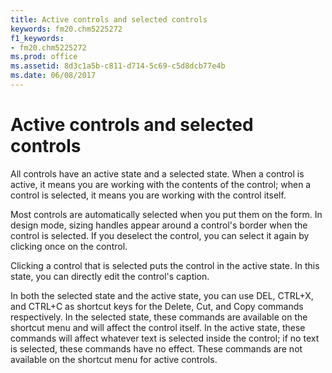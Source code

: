 ```yaml
---
title: Active controls and selected controls
keywords: fm20.chm5225272
f1_keywords:
- fm20.chm5225272
ms.prod: office
ms.assetid: 8d3c1a5b-c811-d714-5c69-c5d8dcb77e4b
ms.date: 06/08/2017
---
```



# Active controls and selected controls

All controls have an active state and a selected state. When a control is active, it means you are working with the contents of the control; when a control is selected, it means you are working with the control itself.

Most controls are automatically selected when you put them on the form. In design mode, sizing handles appear around a control's border when the control is selected. If you deselect the control, you can select it again by clicking once on the control.

Clicking a control that is selected puts the control in the active state. In this state, you can directly edit the control's caption.

In both the selected state and the active state, you can use DEL, CTRL+X, and CTRL+C as shortcut keys for the Delete, Cut, and Copy commands respectively. In the selected state, these commands are available on the shortcut menu and will affect the control itself. In the active state, these commands will affect whatever text is selected inside the control; if no text is selected, these commands have no effect. These commands are not available on the shortcut menu for active controls.

